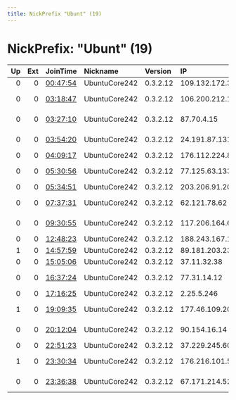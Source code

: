 ```yaml
---
title: NickPrefix "Ubunt" (19)
---
```


# NickPrefix: "Ubunt" (19)

|   Up |   Ext | JoinTime                                                                                            | Nickname      | Version   | IP              | AS                                       | CC   |   ORp |   Dirp | OS    | Contact   |   eFamMembers |
|-----:|------:|:----------------------------------------------------------------------------------------------------|:--------------|:----------|:----------------|:-----------------------------------------|:-----|------:|-------:|:------|:----------|--------------:|
|    0 |     0 | [00:47:54](https://metrics.torproject.org/rs.html#details/CFBB97F570C9BB4D62145459E1E5F4647504BA47) | UbuntuCore242 | 0.3.2.12  | 109.132.172.31  | Proximus NV                              | be   | 36861 |      0 | Linux | None      |             1 |
|    0 |     0 | [03:18:47](https://metrics.torproject.org/rs.html#details/75E19B913DD6B7B33A4D1E51720F4869F4DC3A2F) | UbuntuCore242 | 0.3.2.12  | 106.200.212.178 | Bharti Airtel Ltd., Telemedia Services   | in   | 40125 |      0 | Linux | None      |             1 |
|    0 |     0 | [03:27:10](https://metrics.torproject.org/rs.html#details/EA941A11712397BC74E82F2AEEE084831E613B0C) | UbuntuCore242 | 0.3.2.12  | 87.70.4.15      | 012 Smile Communications LTD.            | il   | 41863 |      0 | Linux | None      |             1 |
|    0 |     0 | [03:54:20](https://metrics.torproject.org/rs.html#details/8711AFA18937B106D85D62B7901DE951B38BE288) | UbuntuCore242 | 0.3.2.12  | 24.191.87.131   | Cablevision Systems Corp.                | us   | 43785 |      0 | Linux | None      |             1 |
|    0 |     0 | [04:09:17](https://metrics.torproject.org/rs.html#details/62A7F60E6DB73AE1CA42BA6B1CA91FDC2CBFDB34) | UbuntuCore242 | 0.3.2.12  | 176.112.224.83  | LLC Electron-Telecom                     | ru   | 46785 |      0 | Linux | None      |             1 |
|    0 |     0 | [05:30:56](https://metrics.torproject.org/rs.html#details/F34D7666131B4A63C8AE6BAFEEEC404194614C3E) | UbuntuCore242 | 0.3.2.12  | 77.125.63.133   | 012 Smile Communications LTD.            | il   | 45901 |      0 | Linux | None      |             1 |
|    0 |     0 | [05:34:51](https://metrics.torproject.org/rs.html#details/AE03F4611372EEA6DFE231736100F0C8764498FB) | UbuntuCore242 | 0.3.2.12  | 203.206.91.207  | Internode Pty Ltd                        | au   | 36405 |      0 | Linux | None      |             1 |
|    0 |     0 | [07:37:31](https://metrics.torproject.org/rs.html#details/418A57C0415B28ADC5C822E478805F76C76D6D8D) | UbuntuCore242 | 0.3.2.12  | 62.121.78.62    | Liberty Global Operations B.V.           | ro   | 37067 |      0 | Linux | None      |             1 |
|    0 |     0 | [09:30:55](https://metrics.torproject.org/rs.html#details/62C5684BC94251AF3CACB308A4575E535166C599) | UbuntuCore242 | 0.3.2.12  | 117.206.164.64  | National Internet Backbone               | in   | 36179 |      0 | Linux | None      |             1 |
|    0 |     0 | [12:48:23](https://metrics.torproject.org/rs.html#details/124F42986C9388EDB32B685C83E48A82487232CB) | UbuntuCore242 | 0.3.2.12  | 188.243.167.191 | Olymp Telecom Ltd.                       | ru   | 46243 |      0 | Linux | None      |             1 |
|    1 |     0 | [14:57:59](https://metrics.torproject.org/rs.html#details/0666EAB69DDF2033B12E26F0BC0DCC58C198AAB5) | UbuntuCore242 | 0.3.2.12  | 89.181.203.230  | Nos Comunicacoes, S.A.                   | pt   | 43631 |      0 | Linux | None      |             1 |
|    0 |     0 | [15:05:06](https://metrics.torproject.org/rs.html#details/4E0273A3C1C19ADB0225B5FCF7B97526BC85B1AF) | UbuntuCore242 | 0.3.2.12  | 37.11.32.38     | Orange Espagne SA                        | es   | 34111 |      0 | Linux | None      |             1 |
|    0 |     0 | [16:37:24](https://metrics.torproject.org/rs.html#details/B2D0E1ADC3CFEE224BE05F0B074DE76C0A95E296) | UbuntuCore242 | 0.3.2.12  | 77.31.14.12     | Saudi Telecom Company JSC                | sa   | 43171 |      0 | Linux | None      |             1 |
|    0 |     0 | [17:16:25](https://metrics.torproject.org/rs.html#details/0323AFCE7F80DC4E2151B912DBE55E500C719944) | UbuntuCore242 | 0.3.2.12  | 2.25.5.246      | EE Limited                               | gb   | 46879 |      0 | Linux | None      |             1 |
|    1 |     0 | [19:09:35](https://metrics.torproject.org/rs.html#details/23310C0FA548077376DB796700016B0F6530BD25) | UbuntuCore242 | 0.3.2.12  | 177.46.109.207  | ASSOCIAu00C7u00C3O NACIONAL PARA INCLU   | br   | 43397 |      0 | Linux | None      |             1 |
|    0 |     0 | [20:12:04](https://metrics.torproject.org/rs.html#details/C84014803F8B616F2C386A185CB5208FE3696BC7) | UbuntuCore242 | 0.3.2.12  | 90.154.16.14    | Central Telegraph Public Joint-stock Com | ru   | 41373 |      0 | Linux | None      |             1 |
|    0 |     0 | [22:51:23](https://metrics.torproject.org/rs.html#details/22716349679357191C5A9505D77057C3F78B8474) | UbuntuCore242 | 0.3.2.12  | 37.229.245.60   | Kyivstar PJSC                            | ua   | 42673 |      0 | Linux | None      |             1 |
|    1 |     0 | [23:30:34](https://metrics.torproject.org/rs.html#details/0702E52FEC4833ED7642EC1C4E0A1E70E2E719CD) | UbuntuCore242 | 0.3.2.12  | 176.216.101.51  | Vodafone Net Iletisim Hizmetleri Anonim  | tr   | 44629 |      0 | Linux | None      |             1 |
|    0 |     0 | [23:36:38](https://metrics.torproject.org/rs.html#details/3520AE189A8F6A060C3AC0ECDA38CF18FCEADF7F) | UbuntuCore242 | 0.3.2.12  | 67.171.214.52   | Comcast Cable Communications, LLC        | us   | 37831 |      0 | Linux | None      |             1 |

